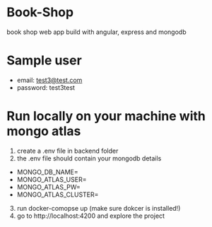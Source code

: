 # Book-Shop
book shop web app build with angular, express and mongodb

# Sample user
 - email: test3@test.com
 - password: test3test

# Run locally on your machine with mongo atlas
1. create a .env file in backend folder
2. the .env file should contain your mongodb details
  - MONGO_DB_NAME=<dbname>
  - MONGO_ATLAS_USER=<mongouser> 
  - MONGO_ATLAS_PW=<userpassword>
  - MONGO_ATLAS_CLUSTER=<clustername>
3. run docker-comopse up (make sure dokcer is installed!)
4. go to http://localhost:4200 and explore the project
